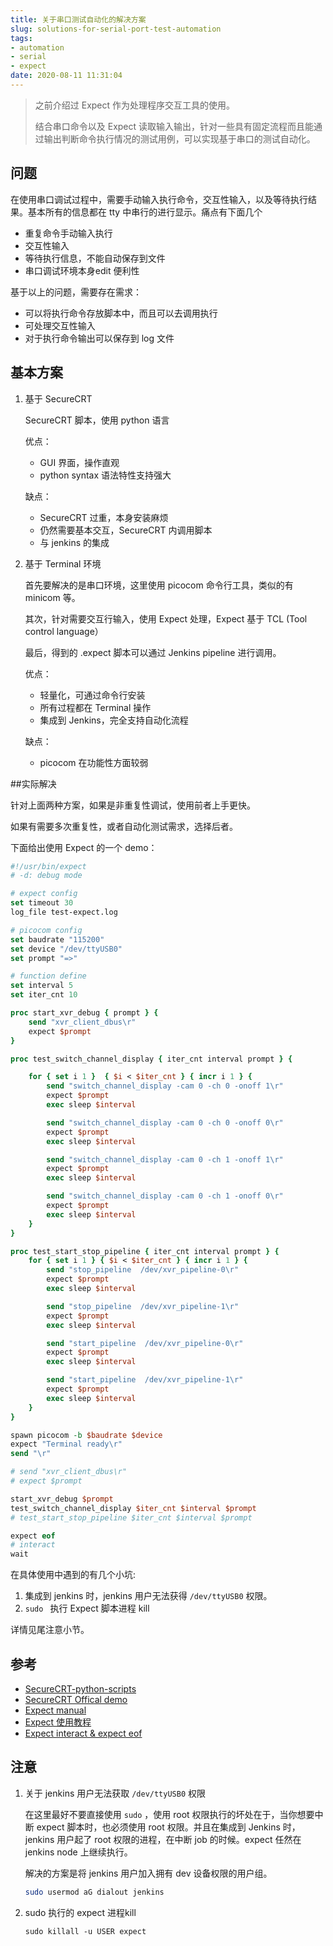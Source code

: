 ```yaml
---
title: 关于串口测试自动化的解决方案
slug: solutions-for-serial-port-test-automation
tags: 
- automation
- serial
- expect
date: 2020-08-11 11:31:04
---
```


> 之前介绍过 Expect 作为处理程序交互工具的使用。
>
> 结合串口命令以及 Expect 读取输入输出，针对一些具有固定流程而且能通过输出判断命令执行情况的测试用例，可以实现基于串口的测试自动化。

<!-- more -->

## 问题

在使用串口调试过程中，需要手动输入执行命令，交互性输入，以及等待执行结果。基本所有的信息都在 tty 中串行的进行显示。痛点有下面几个

- 重复命令手动输入执行
- 交互性输入
- 等待执行信息，不能自动保存到文件
- 串口调试环境本身edit 便利性

基于以上的问题，需要存在需求：

- 可以将执行命令存放脚本中，而且可以去调用执行
- 可处理交互性输入
- 对于执行命令输出可以保存到 log 文件

## 基本方案

1. 基于 SecureCRT 

   SecureCRT 脚本，使用 python 语言

   优点：

   - GUI 界面，操作直观
   - python syntax 语法特性支持强大

   缺点：

   - SecureCRT 过重，本身安装麻烦
   - 仍然需要基本交互，SecureCRT 内调用脚本
   - 与 jenkins 的集成

2. 基于 Terminal 环境

   首先要解决的是串口环境，这里使用 picocom 命令行工具，类似的有 minicom 等。

   其次，针对需要交互行输入，使用 Expect 处理，Expect 基于 TCL (Tool control language）

   最后，得到的 .expect 脚本可以通过 Jenkins pipeline 进行调用。

   优点：

   - 轻量化，可通过命令行安装
   - 所有过程都在 Terminal 操作
   - 集成到 Jenkins，完全支持自动化流程

   缺点：

   - picocom 在功能性方面较弱

##实际解决

针对上面两种方案，如果是非重复性调试，使用前者上手更快。

如果有需要多次重复性，或者自动化测试需求，选择后者。

下面给出使用 Expect 的一个 demo：

~~~tcl
#!/usr/bin/expect 
# -d: debug mode

# expect config
set timeout 30
log_file test-expect.log

# picocom config
set baudrate "115200"
set device "/dev/ttyUSB0"
set prompt "=>"

# function define
set interval 5
set iter_cnt 10

proc start_xvr_debug { prompt } {
    send "xvr_client_dbus\r"
    expect $prompt
}

proc test_switch_channel_display { iter_cnt interval prompt } {

    for { set i 1 }  { $i < $iter_cnt } { incr i 1 } {
        send "switch_channel_display -cam 0 -ch 0 -onoff 1\r"
        expect $prompt
        exec sleep $interval

        send "switch_channel_display -cam 0 -ch 0 -onoff 0\r"
        expect $prompt
        exec sleep $interval

        send "switch_channel_display -cam 0 -ch 1 -onoff 1\r"
        expect $prompt
        exec sleep $interval

        send "switch_channel_display -cam 0 -ch 1 -onoff 0\r"
        expect $prompt
        exec sleep $interval
    }
}

proc test_start_stop_pipeline { iter_cnt interval prompt } {
    for { set i 1 } { $i < $iter_cnt } { incr i 1 } {
        send "stop_pipeline  /dev/xvr_pipeline-0\r"
        expect $prompt
        exec sleep $interval

        send "stop_pipeline  /dev/xvr_pipeline-1\r"
        expect $prompt
        exec sleep $interval

        send "start_pipeline  /dev/xvr_pipeline-0\r"
        expect $prompt
        exec sleep $interval

        send "start_pipeline  /dev/xvr_pipeline-1\r"
        expect $prompt
        exec sleep $interval
    }
} 

spawn picocom -b $baudrate $device
expect "Terminal ready\r"
send "\r"

# send "xvr_client_dbus\r" 
# expect $prompt

start_xvr_debug $prompt
test_switch_channel_display $iter_cnt $interval $prompt 
# test_start_stop_pipeline $iter_cnt $interval $prompt 

expect eof
# interact
wait
~~~

在具体使用中遇到的有几个小坑:

1. 集成到 jenkins 时，jenkins 用户无法获得 `/dev/ttyUSB0` 权限。
2. `sudo ` 执行 Expect 脚本进程 kill

详情见尾注意小节。

## 参考

- [SecureCRT-python-scripts](https://blog.csdn.net/qq_14935437/article/details/78043904)
- [SecureCRT Offical demo](https://www.vandyke.com/support/securecrt/python_examples.html)
- [Expect manual](https://linux.die.net/man/1/expect)
- [Expect 使用教程](https://www.cnblogs.com/arlenhou/p/learn_expect.html)
- [Expect interact & expect eof](https://blog.csdn.net/qq_20745901/article/details/54692610)

## 注意

1. 关于 jenkins 用户无法获取 `/dev/ttyUSB0` 权限

   在这里最好不要直接使用 `sudo` ，使用 root 权限执行的坏处在于，当你想要中断 expect 脚本时，也必须使用 root 权限。并且在集成到 Jenkins 时，jenkins 用户起了 root 权限的进程，在中断 job 的时候。expect 任然在 jenkins node 上继续执行。

   解决的方案是将 jenkins 用户加入拥有 dev 设备权限的用户组。

   ~~~bash
   sudo usermod aG dialout jenkins
   ~~~

    

2. sudo 执行的 expect 进程kill

   `sudo killall -u USER expect `

